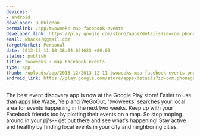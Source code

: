 ```yaml
--- 
devices: 
- android
developer: BubbleMan
permalink: /app/twoweeks-map-facebook-events
developer_link: https://play.google.com/store/apps/details?id=com.phonegap.two_weeks
email: whack47@gmail.com
targetMarket: Personal
date: 2013-12-11 10:38:04.051623 +00:00
status: publish
title: twoweeks - map Facebook events
type: app
thumb: /uploads/app/2013-12/2013-12-11-twoweeks-map-facebook-events.png
android_link: https://play.google.com/store/apps/details?id=com.phonegap.two_weeks
---
```


The best event discovery app is now at the Google Play store! Easier to use than apps like Waze, Yelp and WeGoOut, 'twoweeks' searches your local area for events happening in the next two weeks. Keep up with your Facebook friends too by plotting their events on a map. So stop moping around in your pj's-- get out there and see what's happening! Stay active and healthy by finding local events in your city and neighboring cities.
